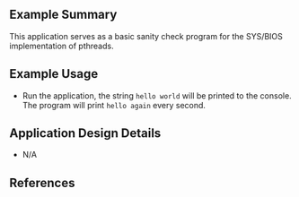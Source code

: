 ## Example Summary

This application serves as a basic sanity check program for the
SYS/BIOS implementation of pthreads.

## Example Usage

* Run the application, the string `hello world` will be printed to the console.
The program will print `hello again` every second.

## Application Design Details
* N/A

## References
